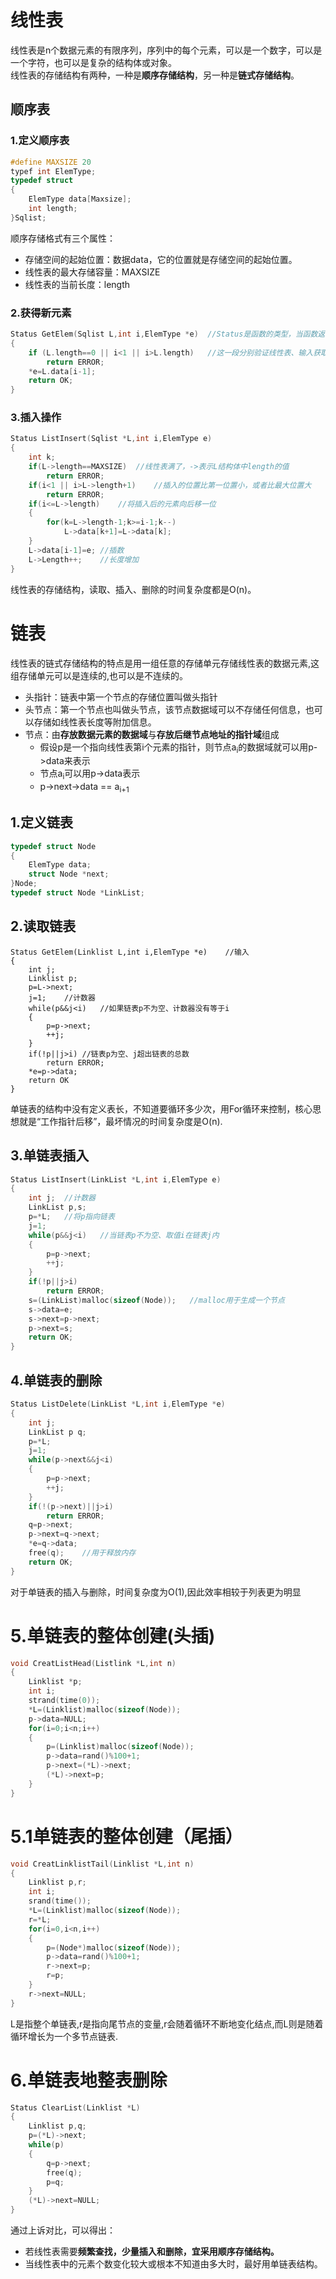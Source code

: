 # 线性表
线性表是n个数据元素的有限序列，序列中的每个元素，可以是一个数字，可以是一个字符，也可以是复杂的结构体或对象。  
线性表的存储结构有两种，一种是**顺序存储结构**，另一种是**链式存储结构**。  
##  顺序表
### 1.定义顺序表
~~~ C
#define MAXSIZE 20
typef int ElemType;
typedef struct  
{
    ElemType data[Maxsize];
    int length;
}Sqlist;
~~~
顺序存储格式有三个属性：
* 存储空间的起始位置：数据data，它的位置就是存储空间的起始位置。
* 线性表的最大存储容量：MAXSIZE
* 线性表的当前长度：length
### 2.获得新元素
~~~C
Status GetElem(Sqlist L,int i,ElemType *e)  //Status是函数的类型，当函数返回值为函数结果状态代码时，函数定义为Status类型
{
    if (L.length==0 || i<1 || i>L.length)   //这一段分别验证线性表、输入获取链表的位置是否错误
        return ERROR;
    *e=L.data[i-1];
    return OK;
}
~~~
### 3.插入操作
~~~C
Status ListInsert(Sqlist *L,int i,ElemType e)
{
    int k;
    if(L->length==MAXSIZE)  //线性表满了，->表示L结构体中length的值
        return ERROR;
    if(i<1 || i>L->length+1)    //插入的位置比第一位置小，或者比最大位置大
        return ERROR;
    if(i<=L->length)    //将插入后的元素向后移一位
    {
        for(k=L->length-1;k>=i-1;k--)
            L->data[k+1]=L->data[k];
    }
    L->data[i-1]=e; //插数
    L->Length++;    //长度增加
}
~~~
线性表的存储结构，读取、插入、删除的时间复杂度都是O(n)。
# 链表
线性表的链式存储结构的特点是用一组任意的存储单元存储线性表的数据元素,这组存储单元可以是连续的,也可以是不连续的。
* 头指针：链表中第一个节点的存储位置叫做头指针
* 头节点：第一个节点也叫做头节点，该节点数据域可以不存储任何信息，也可以存储如线性表长度等附加信息。
* 节点：由**存放数据元素的数据域**与**存放后继节点地址的指针域**组成
    * 假设p是一个指向线性表第i个元素的指针，则节点a<sub>i</sub>的数据域就可以用p->data来表示
    * 节点a<sub>i</sub>可以用p->data表示
    * p->next->data == a<sub>i+1</sub>
## 1.定义链表
~~~ C
typedef struct Node
{
    ElemType data;
    struct Node *next;
}Node;
typedef struct Node *LinkList;
~~~
## 2.读取链表
~~~
Status GetElem(Linklist L,int i,ElemType *e)    //输入
{
    int j;
    Linklist p;
    p=L->next;
    j=1;    //计数器
    while(p&&j<i)   //如果链表p不为空、计数器没有等于i
    {
        p=p->next;
        ++j;
    }
    if(!p||j>i) //链表p为空、j超出链表的总数
        return ERROR;
    *e=p->data;
    return OK
}
~~~
单链表的结构中没有定义表长，不知道要循环多少次，用For循环来控制，核心思想就是“工作指针后移”，最坏情况的时间复杂度是O(n).
## 3.单链表插入
~~~ C 
Status ListInsert(LinkList *L,int i,ElemType e)
{
    int j;  //计数器
    LinkList p,s;
    p=*L;   //将p指向链表
    j=1;
    while(p&&j<i)   //当链表p不为空、取值i在链表j内
    {
        p=p->next;
        ++j;
    }
    if(!p||j>i)
        return ERROR;
    s=(LinkList)malloc(sizeof(Node));   //malloc用于生成一个节点
    s->data=e;
    s->next=p->next;
    p->next=s;
    return OK;
}
~~~
## 4.单链表的删除
~~~ C
Status ListDelete(LinkList *L,int i,ElemType *e)
{
    int j;
    LinkList p q;
    p=*L;
    j=1;
    while(p->next&&j<i)
    {
        p=p->next;
        ++j;
    }
    if(!(p->next)||j>i)
        return ERROR;
    q=p->next;
    p->next=q->next;
    *e=q->data;
    free(q);    //用于释放内存
    return OK;
}
~~~
对于单链表的插入与删除，时间复杂度为O(1),因此效率相较于列表更为明显
# 5.单链表的整体创建(头插)
~~~ C
void CreatListHead(Listlink *L,int n)
{
    Linklist *p;
    int i;
    strand(time(0));
    *L=(Linklist)malloc(sizeof(Node));
    p->data=NULL;
    for(i=0;i<n;i++)
    {
        p=(Linklist)malloc(sizeof(Node));
        p->data=rand()%100+1;
        p->next=(*L)->next;
        (*L)->next=p;
    }
}
~~~
# 5.1单链表的整体创建（尾插）
~~~ C
void CreatLinklistTail(Linklist *L,int n)
{
    Linklist p,r;
    int i;
    srand(time());
    *L=(Linklist)malloc(sizeof(Node));
    r=*L;
    for(i=0,i<n,i++)
    {
        p=(Node*)malloc(sizeof(Node));
        p->data=rand()%100+1;
        r->next=p;
        r=p;
    }
    r->next=NULL;
} 
~~~
L是指整个单链表,r是指向尾节点的变量,r会随着循环不断地变化结点,而L则是随着循环增长为一个多节点链表.
# 6.单链表地整表删除
~~~ C
Status ClearList(Linklist *L)
{
    Linklist p,q;
    p=(*L)->next;
    while(p)
    {
        q=p->next;
        free(q);
        p=q;
    }
    (*L)->next=NULL;
}
~~~
通过上诉对比，可以得出：  
* 若线性表需要**频繁查找，少量插入和删除，宜采用顺序存储结构。**
* 当线性表中的元素个数变化较大或根本不知道由多大时，最好用单链表结构。
